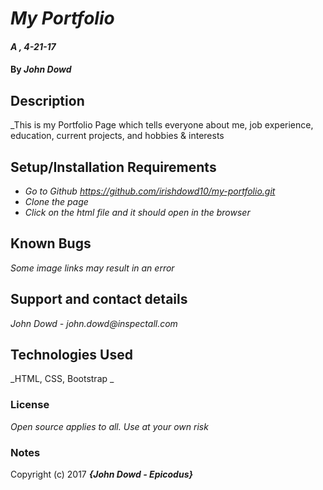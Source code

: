 # _My Portfolio_

#### _A , 4-21-17_

#### By _**John Dowd**_

## Description

_This is my Portfolio Page which tells everyone about me, job experience, education, current projects, and hobbies & interests
## Setup/Installation Requirements

* _Go to Github https://github.com/irishdowd10/my-portfolio.git_
* _Clone the page_
* _Click on the html file and it should open in the browser_

## Known Bugs

_Some image links may result in an error_

## Support and contact details

_John Dowd - john.dowd@inspectall.com_

## Technologies Used

_HTML, CSS, Bootstrap _

### License

*Open source applies to all. Use at your own risk*

### Notes

Copyright (c) 2017 **_{John Dowd - Epicodus}_**
